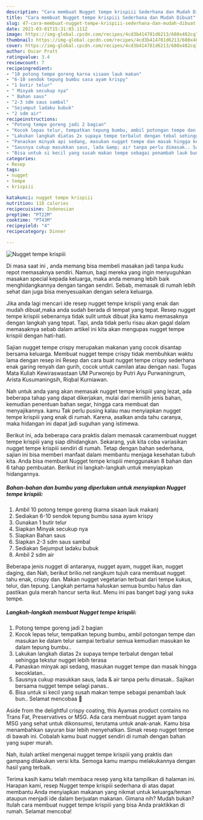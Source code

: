 ```yaml
---
description: "Cara membuat Nugget tempe krispiii Sederhana dan Mudah Dibuat"
title: "Cara membuat Nugget tempe krispiii Sederhana dan Mudah Dibuat"
slug: 47-cara-membuat-nugget-tempe-krispiii-sederhana-dan-mudah-dibuat
date: 2021-03-01T15:31:03.111Z
image: https://img-global.cpcdn.com/recipes/4cd3b414781d6213/680x482cq70/nugget-tempe-krispiii-foto-resep-utama.jpg
thumbnail: https://img-global.cpcdn.com/recipes/4cd3b414781d6213/680x482cq70/nugget-tempe-krispiii-foto-resep-utama.jpg
cover: https://img-global.cpcdn.com/recipes/4cd3b414781d6213/680x482cq70/nugget-tempe-krispiii-foto-resep-utama.jpg
author: Oscar Pratt
ratingvalue: 3.4
reviewcount: 7
recipeingredient:
- "10 potong tempe goreng karna sisaan lauk makan"
- "6-10 sendok tepung bumbu sasa ayam krispy"
- "1 butir telur"
- " Minyak secukup nya"
- " Bahan saus"
- "2-3 sdm saus sambal"
- "Sejumput ladaku bubuk"
- "2 sdm air"
recipeinstructions:
- "Potong tempe goreng jadi 2 bagian"
- "Kocok lepas telur, tempatkan tepung bumbu, ambil potongan tempe dan masukan ke dalam telur sampai terbalur semua kemudian masukan ke dalam tepung bumbu.."
- "Lakukan langkah diatas 2x supaya tempe terbalut dengan tebal sehingga tekstur nugget lebih terasa"
- "Panaskan minyak api sedang, masukan nugget tempe dan masak hingga kecoklatan.."
- "Sausnya cukup masukkan saus, lada &amp; air tanpa perlu dimasak.. Sajikan bersama nugget tempe selagi panas.."
- "Bisa untuk si kecil yang susah makan tempe sebagai penambah lauk bun.. Selamat mencobaa 🤗"
categories:
- Resep
tags:
- nugget
- tempe
- krispiii

katakunci: nugget tempe krispiii 
nutrition: 118 calories
recipecuisine: Indonesian
preptime: "PT22M"
cooktime: "PT43M"
recipeyield: "4"
recipecategory: Dinner

---
```



![Nugget tempe krispiii](https://img-global.cpcdn.com/recipes/4cd3b414781d6213/680x482cq70/nugget-tempe-krispiii-foto-resep-utama.jpg)

Di masa  saat ini , anda memang bisa membeli masakan jadi tanpa kudu repot memasaknya sendiri. Namun, bagi mereka yang ingin menyuguhkan masakan special kepada keluarga, maka anda memang lebih baik menghidangkannya dengan tangan sendiri. Sebab, memasak di rumah lebih sehat dan juga bisa menyesuaikan dengan selera keluarga.

Jika anda lagi mencari ide resep nugget tempe krispiii yang enak dan mudah dibuat,maka anda sudah berada di tempat yang tepat. Resep nugget tempe krispiii  sebenarnya tidak sulit untuk dibuat jika kamu memasaknya dengan langkah yang tepat. Tapi, anda tidak perlu risau akan gagal dalam memasaknya 
sebab dalam artikel ini kita akan mengupas nugget tempe krispiii dengan hati-hati.  

Sajian nugget tempe crispy merupakan makanan yang cocok disantap bersama keluarga. Membuat nugget tempe crispy tidak membuhkan waktu lama dengan resep ini Resep dan cara buat nugget tempe crispy sederhana enak garing renyah dan gurih, cocok untuk camilan atau dengan nasi. Tugas Mata Kuliah Kewiraswastaan UM Purworejo by Putri Ayu Purwaningrum, Arista Kusumaningsih, Riqbal Kurniawan.

Nah untuk anda yang akan memasak nugget tempe krispiii yang lezat, ada beberapa tahap yang dapat dikerjakan, mulai dari memilih jenis bahan, kemudian penentuan bahan segar, hingga cara membuat dan menyajikannya. kamu Tak perlu pusing kalau mau menyiapkan nugget tempe krispiii yang enak di rumah. Karena, asalkan anda  tahu caranya, maka hidangan ini dapat jadi suguhan yang istimewa.

Berikut ini, ada beberapa cara praktis  dalam memasak caramembuat nugget tempe krispiii yang siap dihidangkan. Sekarang, yuk kita coba variasikan nugget tempe krispiii sendiri di rumah. Tetap dengan bahan sederhana, sajian ini bisa memberi manfaat dalam membantu menjaga kesehatan tubuh kita. Anda bisa membuat Nugget tempe krispiii menggunakan 8 bahan dan 6 tahap pembuatan. Berikut ini langkah-langkah untuk menyiapkan hidangannya.

<!--inarticleads1-->

##### Bahan-bahan dan bumbu yang diperlukan untuk menyiapkan Nugget tempe krispiii:

1. Ambil 10 potong tempe goreng (karna sisaan lauk makan)
1. Sediakan 6-10 sendok tepung bumbu sasa ayam krispy
1. Gunakan 1 butir telur
1. Siapkan  Minyak secukup nya
1. Siapkan  Bahan saus
1. Siapkan 2-3 sdm saus sambal
1. Sediakan Sejumput ladaku bubuk
1. Ambil 2 sdm air


Beberapa jenis nugget di antaranya, nugget ayam, nugget ikan, nugget daging, dan Nah, berikut brilio.net rangkum tujuh cara membuat nugget tahu enak, crispy dan. Makan nugget vegetarian terbuat dari tempe kukus, telur, dan tepung. Langkah pertama haluskan semua bumbu halus dan pastikan gula merah hancur serta ikut. Menu ini pas banget bagi yang suka tempe. 

<!--inarticleads2-->

##### Langkah-langkah membuat Nugget tempe krispiii:

1. Potong tempe goreng jadi 2 bagian
1. Kocok lepas telur, tempatkan tepung bumbu, ambil potongan tempe dan masukan ke dalam telur sampai terbalur semua kemudian masukan ke dalam tepung bumbu..
1. Lakukan langkah diatas 2x supaya tempe terbalut dengan tebal sehingga tekstur nugget lebih terasa
1. Panaskan minyak api sedang, masukan nugget tempe dan masak hingga kecoklatan..
1. Sausnya cukup masukkan saus, lada &amp; air tanpa perlu dimasak.. Sajikan bersama nugget tempe selagi panas..
1. Bisa untuk si kecil yang susah makan tempe sebagai penambah lauk bun.. Selamat mencobaa 🤗


Aside from the delightful crispy coating, this Ayamas product contains no Trans Fat, Preservatives or MSG. Ada cara membuat nugget ayam tanpa MSG yang sehat untuk dikonsumsi, terutama untuk anak-anak. Kamu bisa menambahkan sayuran biar lebih menyehatkan. Simak resep nugget tempe di bawah ini. Cobalah kamu buat nugget sendiri di rumah dengan bahan yang super murah. 

Nah, itulah artikel mengenai  nugget tempe krispiii  yang praktis dan gampang dilakukan versi kita. Semoga kamu mampu melakukannya dengan hasil yang terbaik. 

Terima kasih kamu telah membaca resep yang kita tampilkan di halaman ini. Harapan kami, resep  Nugget tempe krispiii sederhana di atas dapat membantu Anda menyiapkan makanan yang nikmat untuk keluarga/teman ataupun menjadi ide dalam berjualan makanan. Gimana nih? Mudah bukan? Itulah cara membuat nugget tempe krispiii yang bisa Anda praktikkan di rumah. Selamat mencoba!

